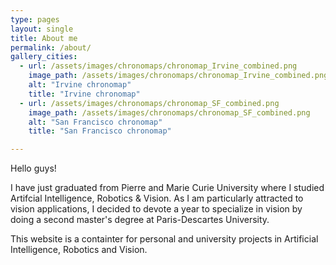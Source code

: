 ```yaml
---
type: pages
layout: single
title: About me
permalink: /about/
gallery_cities:
  - url: /assets/images/chronomaps/chronomap_Irvine_combined.png
    image_path: /assets/images/chronomaps/chronomap_Irvine_combined.png
    alt: "Irvine chronomap"
    title: "Irvine chronomap"
  - url: /assets/images/chronomaps/chronomap_SF_combined.png
    image_path: /assets/images/chronomaps/chronomap_SF_combined.png
    alt: "San Francisco chronomap"
    title: "San Francisco chronomap"

---
```


Hello guys!

I have just graduated from Pierre and Marie Curie University where I studied Artifcial Intelligence, Robotics & Vision. As I am particularly attracted to vision applications, I decided to devote a year to specialize in vision by doing a second master's degree at Paris-Descartes University. 

This website is a containter for personal and university projects in Artificial Intelligence, Robotics and Vision. 